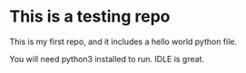 # This is a testing repo
This is my first repo, and it includes a hello world python file.

You will need python3 installed to run.  IDLE is great.
